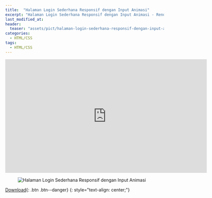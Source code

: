 ```yaml
---
title:  "Halaman Login Sederhana Responsif dengan Input Animasi"
excerpt: "Halaman Login Sederhana Responsif dengan Input Animasi - Rendy Ruslan."
last_modified_at:
header:
  teaser: "assets/pict/halaman-login-sederhana-responsif-dengan-input-animasi.png"
categories: 
  - HTML/CSS
tags:
  - HTML/CSS
---
```


<iframe src="https://vk.com/video_ext.php?oid=-112147394&id=456241475&hash=24f9923c0bcdc678" width="640" height="360" frameborder="0" allowfullscreen></iframe>

<figure class="align-center">
  <img src="{{ site.url }}{{ site.baseurl }}/assets/pict/halaman-login-sederhana-responsif-dengan-input-animasi.png" alt="Halaman Login Sederhana Responsif dengan Input Animasi">
</figure> 

[Download](#){: .btn .btn--danger}
{: style="text-align: center;"}
